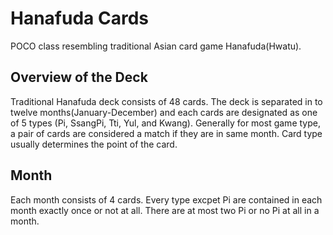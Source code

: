 # Hanafuda Cards
POCO class resembling traditional Asian card game Hanafuda(Hwatu).

## Overview of the Deck
Traditional Hanafuda deck consists of 48 cards. The deck is separated in to twelve months(January-December) and each cards are designated as one of 5 types (Pi, SsangPi, Tti, Yul, and Kwang). Generally for most game type, a pair of cards are considered a match if they are in same month. Card type usually determines the point of the card.

## Month
Each month consists of 4 cards. Every type excpet Pi are contained in each month exactly once or not at all. There are at most two Pi or no Pi at all in a month.
